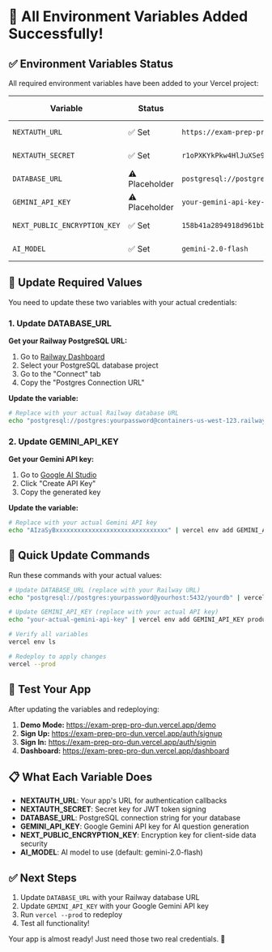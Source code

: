 # 🎉 All Environment Variables Added Successfully!

## ✅ Environment Variables Status

All required environment variables have been added to your Vercel project:

| Variable | Status | Current Value | Action Needed |
|----------|--------|---------------|---------------|
| `NEXTAUTH_URL` | ✅ Set | `https://exam-prep-pro-dun.vercel.app` | ✅ Complete |
| `NEXTAUTH_SECRET` | ✅ Set | `r1oPXKYkPkw4HlJuXSe9veJ61Y0cuPthsk8lVkC1f8A=` | ✅ Complete |
| `DATABASE_URL` | ⚠️ Placeholder | `postgresql://postgres:password@localhost:5432/exam_prep` | 🔄 Update Required |
| `GEMINI_API_KEY` | ⚠️ Placeholder | `your-gemini-api-key-here` | 🔄 Update Required |
| `NEXT_PUBLIC_ENCRYPTION_KEY` | ✅ Set | `158b41a2894918d961bb265850dcba8e139167f22051599fd34bcd69b5bc4345` | ✅ Complete |
| `AI_MODEL` | ✅ Set | `gemini-2.0-flash` | ✅ Complete |

## 🔄 Update Required Values

You need to update these two variables with your actual credentials:

### 1. Update DATABASE_URL

**Get your Railway PostgreSQL URL:**
1. Go to [Railway Dashboard](https://railway.app/dashboard)
2. Select your PostgreSQL database project
3. Go to the "Connect" tab
4. Copy the "Postgres Connection URL"

**Update the variable:**
```bash
# Replace with your actual Railway database URL
echo "postgresql://postgres:yourpassword@containers-us-west-123.railway.app:5432/railway" | vercel env add DATABASE_URL production
```

### 2. Update GEMINI_API_KEY

**Get your Gemini API key:**
1. Go to [Google AI Studio](https://makersuite.google.com/app/apikey)
2. Click "Create API Key"
3. Copy the generated key

**Update the variable:**
```bash
# Replace with your actual Gemini API key
echo "AIzaSyBxxxxxxxxxxxxxxxxxxxxxxxxxxxxxxx" | vercel env add GEMINI_API_KEY production
```

## 🚀 Quick Update Commands

Run these commands with your actual values:

```bash
# Update DATABASE_URL (replace with your Railway URL)
echo "postgresql://postgres:yourpassword@yourhost:5432/yourdb" | vercel env add DATABASE_URL production

# Update GEMINI_API_KEY (replace with your actual API key)
echo "your-actual-gemini-api-key" | vercel env add GEMINI_API_KEY production

# Verify all variables
vercel env ls

# Redeploy to apply changes
vercel --prod
```

## 🧪 Test Your App

After updating the variables and redeploying:

1. **Demo Mode:** https://exam-prep-pro-dun.vercel.app/demo
2. **Sign Up:** https://exam-prep-pro-dun.vercel.app/auth/signup
3. **Sign In:** https://exam-prep-pro-dun.vercel.app/auth/signin
4. **Dashboard:** https://exam-prep-pro-dun.vercel.app/dashboard

## 📋 What Each Variable Does

- **NEXTAUTH_URL**: Your app's URL for authentication callbacks
- **NEXTAUTH_SECRET**: Secret key for JWT token signing
- **DATABASE_URL**: PostgreSQL connection string for your database
- **GEMINI_API_KEY**: Google Gemini API key for AI question generation
- **NEXT_PUBLIC_ENCRYPTION_KEY**: Encryption key for client-side data security
- **AI_MODEL**: AI model to use (default: gemini-2.0-flash)

## ✅ Next Steps

1. Update `DATABASE_URL` with your Railway database URL
2. Update `GEMINI_API_KEY` with your Google Gemini API key
3. Run `vercel --prod` to redeploy
4. Test all functionality!

Your app is almost ready! Just need those two real credentials. 🎯
